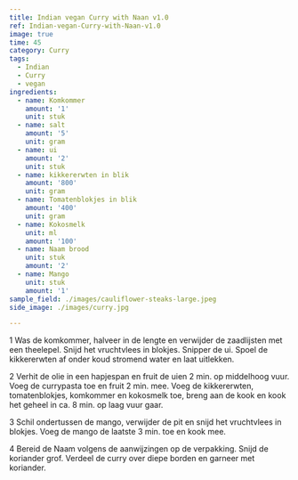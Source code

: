 ```yaml
---
title: Indian vegan Curry with Naan v1.0
ref: Indian-vegan-Curry-with-Naan-v1.0
image: true
time: 45
category: Curry
tags:
  - Indian
  - Curry
  - vegan
ingredients:
  - name: Komkommer
    amount: '1'
    unit: stuk
  - name: salt
    amount: '5'
    unit: gram
  - name: ui
    amount: '2'
    unit: stuk
  - name: kikkererwten in blik
    amount: '800'
    unit: gram
  - name: Tomatenblokjes in blik
    amount: '400'
    unit: gram
  - name: Kokosmelk
    unit: ml
    amount: '100'
  - name: Naam brood
    unit: stuk
    amount: '2'
  - name: Mango
    unit: stuk
    amount: '1'
sample_field: ./images/cauliflower-steaks-large.jpeg
side_image: ./images/curry.jpg

---
```


1
Was de komkommer, halveer in de lengte en verwijder de zaadlijsten met een theelepel. Snijd het vruchtvlees in blokjes. Snipper de ui. Spoel de kikkererwten af onder koud stromend water en laat uitlekken.

2
Verhit de olie in een hapjespan en fruit de uien 2 min. op middelhoog vuur. Voeg de currypasta toe en fruit 2 min. mee. Voeg de kikkererwten, tomatenblokjes, komkommer en kokosmelk toe, breng aan de kook en kook het geheel in ca. 8 min. op laag vuur gaar.

3
Schil ondertussen de mango, verwijder de pit en snijd het vruchtvlees in blokjes. Voeg de mango de laatste 3 min. toe en kook mee.

4
Bereid de Naam volgens de aanwijzingen op de verpakking. Snijd de koriander grof. Verdeel de curry over diepe borden en garneer met koriander.



